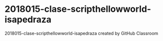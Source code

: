 # 2018015-clase-scripthellowworld-isapedraza
2018015-clase-scripthellowworld-isapedraza created by GitHub Classroom


